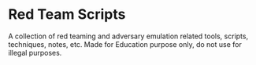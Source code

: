 # Red Team Scripts
A collection of red teaming and adversary emulation related tools, scripts, techniques, notes, etc. Made for Education purpose only, do not use for illegal purposes.
